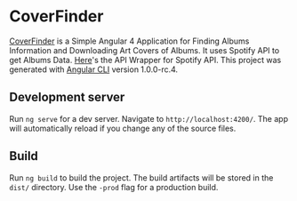 # CoverFinder
[CoverFinder](http://masoudmirzaei.ir/coverfinder/) is a Simple Angular 4 Application for Finding Albums Information and Downloading Art Covers of Albums. It uses Spotify API to get Albums Data. [Here](https://github.com/mamos98/coverfinder)'s the API Wrapper for Spotify API.
This project was generated with [Angular CLI](https://github.com/angular/angular-cli) version 1.0.0-rc.4.

## Development server
Run `ng serve` for a dev server. Navigate to `http://localhost:4200/`. The app will automatically reload if you change any of the source files.

## Build
Run `ng build` to build the project. The build artifacts will be stored in the `dist/` directory. Use the `-prod` flag for a production build.
